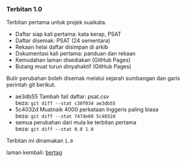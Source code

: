 ---
---

### Terbitan 1.0

Terbitan pertama untuk projek suaikata.

- Daftar siap kali pertama: kata kerap, PSAT
- Daftar disemak: PSAT (24 sementara)
- Rekaan helai daftar disimpan di arkib
- Dokumentasi kali pertama: panduan dan rekaan
- Kemudahan laman disediakan (GitHub Pages)
- Butang muat turun dinyahaktif (GitHub Pages)

Butir perubahan boleh disemak melalui sejarah sumbangan
dan garis perintah git berikut.

- ae3db55 Tambah fail daftar: psat.csv  
beza: `git diff --stat c30f034 ae3db55`
- 5c4032d Muatnaik 4000 perkataan Inggeris paling biasa  
beza: `git diff --stat 747de60 5c4032d`
- semua perubahan dari mula ke terbitan pertama  
beza: `git diff --stat 0.0 1.0`

Terbitan ini dinamakan `1.0`

laman kembali: [bertag][0]

  [0]: ../bertag.md
